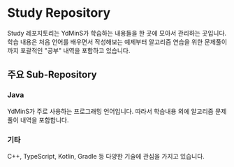 # Study Repository
Study 레포지토리는 YdMinS가 학습하는 내용들을 한 곳에 모아서 관리하는 곳입니다. 학습 내용은 처음 언어를 배우면서 작성해보는 예제부터 알고리즘 연습을 위한 문제풀이까지 포괄적인 "공부" 내역을 포함하고 있습니다.

## 주요 Sub-Repository
### Java
YdMinS가 주로 사용하는 프로그래밍 언어입니다. 따라서 학습내용 외에 알고리즘 문제풀이 내역을 포함합니다.

### 기타
C++, TypeScript, Kotlin, Gradle 등 다양한 기술에 관심을 가지고 있습니다.
